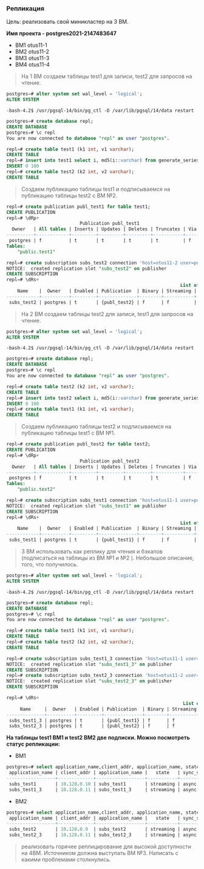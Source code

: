 ### Репликация

Цель:
реализовать свой миникластер на 3 ВМ.

<b>Имя проекта - postgres2021-2147483647</b>

- ВМ1 otus11-1
- ВМ2 otus11-2
- ВМ3 otus11-3
- ВМ4 otus11-4

>На 1 ВМ создаем таблицы test1 для записи, test2 для запросов на чтение.
```sql
postgres=# alter system set wal_level = 'logical';
ALTER SYSTEM
```
```console
-bash-4.2$ /usr/pgsql-14/bin/pg_ctl -D /var/lib/pgsql/14/data restart
```
```sql
postgres=# create database repl;
CREATE DATABASE
postgres=# \c repl
You are now connected to database "repl" as user "postgres".

repl=# create table test1 (k1 int, v1 varchar);
CREATE TABLE
repl=# insert into test1 select i, md5(i::varchar) from generate_series(0, 99) as s(i);
INSERT 0 100
repl=# create table test2 (k2 int, v2 varchar);
CREATE TABLE
```
>Создаем публикацию таблицы test1 и подписываемся на публикацию таблицы test2 с ВМ №2.
```sql
repl=# create publication publ_test1 for table test1;
CREATE PUBLICATION
repl=# \dRp+
                           Publication publ_test1
  Owner   | All tables | Inserts | Updates | Deletes | Truncates | Via root 
----------+------------+---------+---------+---------+-----------+----------
 postgres | f          | t       | t       | t       | t         | f
Tables:
    "public.test1"

repl=# create subscription subs_test2 connection 'host=otus11-2 user=postgres password=postgres dbname=repl' publication publ_test2 with (copy_data = true);
NOTICE:  created replication slot "subs_test2" on publisher
CREATE SUBSCRIPTION
repl=# \dRs+
                                                                List of subscriptions
    Name    |  Owner   | Enabled | Publication  | Binary | Streaming | Synchronous commit |                         Conninfo                          
------------+----------+---------+--------------+--------+-----------+--------------------+-----------------------------------------------------------
 subs_test2 | postgres | t       | {publ_test2} | f      | f         | off                | host=otus11-2 user=postgres password=postgres dbname=repl
```
>На 2 ВМ создаем таблицы test2 для записи, test1 для запросов на чтение.
```sql
postgres=# alter system set wal_level = 'logical';
ALTER SYSTEM
```
```console
-bash-4.2$ /usr/pgsql-14/bin/pg_ctl -D /var/lib/pgsql/14/data restart
```
```sql
postgres=# create database repl;
CREATE DATABASE
postgres=# \c repl
You are now connected to database "repl" as user "postgres".

repl=# create table test2 (k2 int, v2 varchar);
CREATE TABLE
repl=# insert into test2 select i, md5(i::varchar) from generate_series(0, 99) as s(i);
INSERT 0 100
repl=# create table test1 (k1 int, v1 varchar);
CREATE TABLE
```
>Создаем публикацию таблицы test2 и подписываемся на публикацию таблицы test1 с ВМ №1.
```sql
repl=# create publication publ_test2 for table test2;
CREATE PUBLICATION
repl=# \dRp+
                           Publication publ_test2
  Owner   | All tables | Inserts | Updates | Deletes | Truncates | Via root 
----------+------------+---------+---------+---------+-----------+----------
 postgres | f          | t       | t       | t       | t         | f
Tables:
    "public.test2"

repl=# create subscription subs_test1 connection 'host=otus11-1 user=postgres password=postgres dbname=repl' publication publ_test1 with (copy_data = true);
NOTICE:  created replication slot "subs_test1" on publisher
CREATE SUBSCRIPTION
repl=# \dRs+
                                                                List of subscriptions
    Name    |  Owner   | Enabled | Publication  | Binary | Streaming | Synchronous commit |                         Conninfo                          
------------+----------+---------+--------------+--------+-----------+--------------------+-----------------------------------------------------------
 subs_test1 | postgres | t       | {publ_test1} | f      | f         | off                | host=otus11-1 user=postgres password=postgres dbname=repl
```
>3 ВМ использовать как реплику для чтения и бэкапов (подписаться на таблицы из ВМ №1 и №2 ). Небольшое описание, того, что получилось.
```sql
postgres=# alter system set wal_level = 'logical';
ALTER SYSTEM
```
```console
-bash-4.2$ /usr/pgsql-14/bin/pg_ctl -D /var/lib/pgsql/14/data restart
```
```sql
postgres=# create database repl;
CREATE DATABASE
postgres=# \c repl 
You are now connected to database "repl" as user "postgres".

repl=# create table test1 (k1 int, v1 varchar);
CREATE TABLE
repl=# create table test2 (k2 int, v2 varchar);
CREATE TABLE

repl=# create subscription subs_test1_3 connection 'host=otus11-1 user=postgres password=postgres dbname=repl' publication publ_test1 with (copy_data = true);
NOTICE:  created replication slot "subs_test1_3" on publisher
CREATE SUBSCRIPTION
repl=# create subscription subs_test2_3 connection 'host=otus11-2 user=postgres password=postgres dbname=repl' publication publ_test2 with (copy_data = true);
NOTICE:  created replication slot "subs_test2_3" on publisher
CREATE SUBSCRIPTION

repl=# \dRs+
                                                                 List of subscriptions
     Name     |  Owner   | Enabled | Publication  | Binary | Streaming | Synchronous commit |                         Conninfo                          
--------------+----------+---------+--------------+--------+-----------+--------------------+-----------------------------------------------------------
 subs_test1_3 | postgres | t       | {publ_test1} | f      | f         | off                | host=otus11-1 user=postgres password=postgres dbname=repl
 subs_test2_3 | postgres | t       | {publ_test2} | f      | f         | off                | host=otus11-2 user=postgres password=postgres dbname=repl
```
<b>На таблицы test1 ВМ1 и test2 ВМ2 две подписки. Можно посмотреть статус репликации:</b>
- ВМ1
```sql
postgres=# select application_name,client_addr, application_name, state, sync_state from pg_stat_replication;
 application_name | client_addr | application_name |   state   | sync_state 
------------------+-------------+------------------+-----------+------------
 subs_test1       | 10.128.0.10 | subs_test1       | streaming | async
 subs_test1_3     | 10.128.0.11 | subs_test1_3     | streaming | async
```
- ВМ2
```sql
postgres=# select application_name,client_addr, application_name, state, sync_state from pg_stat_replication;
 application_name | client_addr | application_name |   state   | sync_state 
------------------+-------------+------------------+-----------+------------
 subs_test2       | 10.128.0.9  | subs_test2       | streaming | async
 subs_test2_3     | 10.128.0.11 | subs_test2_3     | streaming | async
```
>реализовать горячее реплицирование для высокой доступности на 4ВМ. Источником должна выступать ВМ №3. Написать с какими проблемами столкнулись.
```console
```
